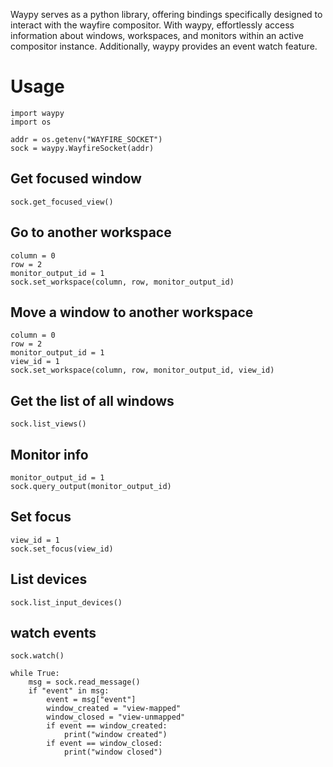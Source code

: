 
Waypy serves as a python library, offering bindings specifically designed to interact with the wayfire compositor.
With waypy, effortlessly access information about windows, workspaces, and monitors within an active compositor instance. Additionally, waypy provides an event watch feature.


# Usage

```
import waypy
import os

addr = os.getenv("WAYFIRE_SOCKET")
sock = waypy.WayfireSocket(addr)
```

## Get focused window
```
sock.get_focused_view()
```

## Go to another workspace
```
column = 0
row = 2
monitor_output_id = 1
sock.set_workspace(column, row, monitor_output_id)
```

## Move a window to another workspace
```
column = 0
row = 2
monitor_output_id = 1
view_id = 1
sock.set_workspace(column, row, monitor_output_id, view_id)

```

## Get the list of all windows
```
sock.list_views()
```

## Monitor info
```
monitor_output_id = 1
sock.query_output(monitor_output_id)
```

## Set focus
```
view_id = 1
sock.set_focus(view_id)
```

## List devices
```
sock.list_input_devices()
```

## watch events
```
sock.watch()

while True:
    msg = sock.read_message()
    if "event" in msg:
        event = msg["event"]
        window_created = "view-mapped"
        window_closed = "view-unmapped"
        if event == window_created:
            print("window created")
        if event == window_closed:
            print("window closed")
```



